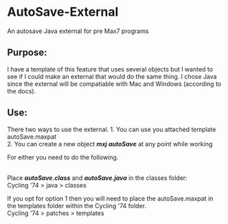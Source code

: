 # AutoSave-External
An autosave Java external for pre Max7 programs

<h2>Purpose: </h2>
I have a template of this feature that uses several objects but I wanted to see if I could make an external that would do the same thing. I chose Java since the external will be compatiable with Mac and Windows (according to the docs).  <br>

<h2>Use: </h2>
There two ways to use the external.  
    1. You can use you attached template autoSave.maxpat <br>
    2. You can create a new object <i><b>mxj autoSave</b></i> at any point while working<br>
    
For either you need to do the following.<br><br>

Place <i><b>autoSave.class</b></i> and <i><b>autoSave.java</b></i> in the classes folder:<br>
    Cycling '74 > java > classes<br>
  
If you opt for option 1 then you will need to place the autoSave.maxpat in the templates folder within the Cycling '74 folder. <br>
    Cycling '74 > patches > templates 
  
